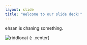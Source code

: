 ```yaml
---
layout: slide
title: "Welcome to our slide deck!"
---
```


ehsan is chaning something.

![riddlocat](https://octodex.github.com/images/riddlocat.png)
{: .center}
